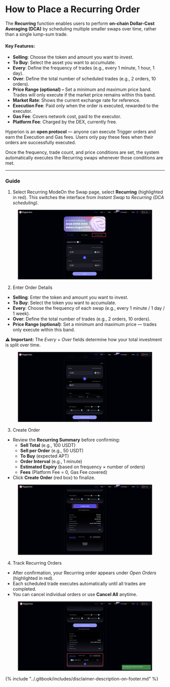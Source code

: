 # How to Place a Recurring Order

The **Recurring** function enables users to perform **on-chain Dollar-Cost Averaging (DCA)** by scheduling multiple smaller swaps over time, rather than a single lump-sum trade.

#### **Key Features:**

* **Selling**: Choose the token and amount you want to invest.
* **To Buy**: Select the asset you want to accumulate.
* **Every**: Define the frequency of trades (e.g., every 1 minute, 1 hour, 1 day).
* **Over**: Define the total number of scheduled trades (e.g., 2 orders, 10 orders).
* **Price Range (optional) –** Set a minimum and maximum price band. Trades will only execute if the market price remains within this band.
* **Market Rate**: Shows the current exchange rate for reference.
* **Execution Fee**: Paid only when the order is executed, rewarded to the executor.
* **Gas Fee**: Covers network cost, paid to the executor.
* **Platform Fee**: Charged by the DEX, currently free.

Hyperion is an **open protocol** — anyone can execute Trigger orders and earn the Execution and Gas fees. Users only pay these fees when their orders are successfully executed.

Once the frequency, trade count, and price conditions are set, the system automatically executes the Recurring swaps whenever those conditions are met.

***

### Guide

1. Select Recurring ModeOn the Swap page, select **Recurring** (highlighted in red). This switches the interface from _Instant Swap_ to _Recurring (DCA scheduling)_.

<figure><img src="../.gitbook/assets/image (23).png" alt=""><figcaption></figcaption></figure>

2. Enter Order Details

* **Selling**: Enter the token and amount you want to invest.
* **To Buy**: Select the token you want to accumulate.
* **Every**: Choose the frequency of each swap (e.g., every 1 minute / 1 day / 1 week).
* **Over**: Define the total number of trades (e.g., 2 orders, 10 orders).
* **Price Range (optional)**: Set a minimum and maximum price — trades only execute within this band.

⚠️ **Important:** The _Every_ + _Over_ fields determine how your total investment is split over time.

<figure><img src="../.gitbook/assets/image (24).png" alt=""><figcaption></figcaption></figure>

3. Create Order

* Review the **Recurring Summary** before confirming:
  * **Sell Total** (e.g., 100 USDT)
  * **Sell per Order** (e.g., 50 USDT)
  * **To Buy** (expected APT)
  * **Order Interval** (e.g., 1 minute)
  * **Estimated Expiry** (based on frequency × number of orders)
  * **Fees** (Platform Fee = 0, Gas Fee covered)
* Click **Create Order** (red box) to finalize.

<figure><img src="../.gitbook/assets/image (25).png" alt=""><figcaption></figcaption></figure>

4. Track Recurring Orders

* After confirmation, your Recurring order appears under _Open Orders_ (highlighted in red).
* Each scheduled trade executes automatically until all trades are completed.
* You can cancel individual orders or use **Cancel All** anytime.

<figure><img src="../.gitbook/assets/image (26).png" alt=""><figcaption></figcaption></figure>

{% include "../.gitbook/includes/disclaimer-description-on-footer.md" %}
